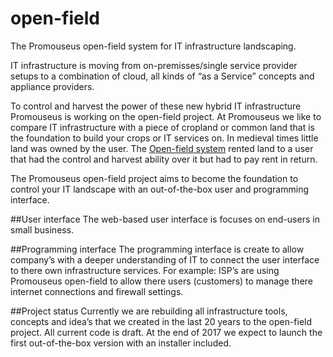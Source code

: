 # open-field
The Promouseus open-field system for IT infrastructure landscaping.


IT infrastructure is moving from on-premisses/single service provider setups to a combination of cloud, all kinds of “as a Service” concepts and appliance providers.

To control and harvest the power of these new hybrid IT infrastructure Promouseus is working on the open-field project. At Promouseus we like to compare IT infrastructure with a piece of cropland or common land that is the foundation to build your crops or IT services on. In medieval times little land was owned by the user. The [Open-field system](https://en.wikipedia.org/wiki/Open-field_system) rented land to a user that had the control and harvest ability over it but had to pay rent in return.

The Promouseus open-field project aims to become the foundation to control your IT landscape with an out-of-the-box user and programming interface.

##User interface
The web-based user interface is focuses on end-users in small business.

##Programming interface
The programming interface is create to allow company’s with a deeper understanding of IT to connect the user interface to there own infrastructure services. For example: ISP’s are using Promouseus open-field to allow there users (customers) to manage there internet connections and firewall settings.

##Project status
Currently we are rebuilding all infrastructure tools, concepts and idea’s that we created in the last 20 years to the open-field project. All current code is draft. At the end of 2017 we expect to launch the first out-of-the-box version with an installer included.